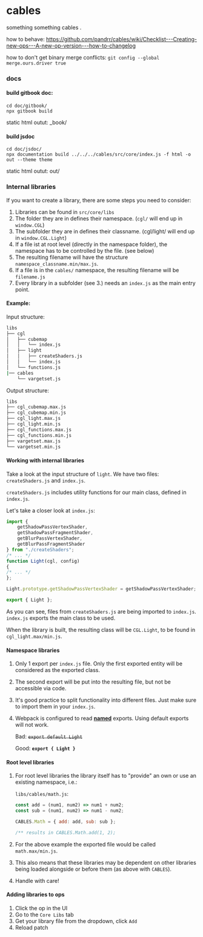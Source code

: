 # cables
something something cables
.

how to behave: https://github.com/pandrr/cables/wiki/Checklist---Creating-new-ops---A-new-op-version---how-to-changelog

how to don't get binary merge conflicts:
`git config --global merge.ours.driver true`


### docs

#### build gitbook doc:

```
cd doc/gitbook/
npx gitbook build
```
static html outut: _book/

#### build jsdoc

```
cd doc/jsdoc/
npx documentation build ../../../cables/src/core/index.js -f html -o out --theme theme
```
static html outut: out/

### Internal libraries
If you want to create a library, there are some steps you need to consider:

1. Libraries can be found in `src/core/libs`
2. The folder they are in defines their namespace. (`cgl/` will end up in `window.CGL`)
3. The subfolder they are in defines their classname. (cgl/light/ will end up in `window.CGL.Light`)
4. If a file ist at root level (directly in the namespace folder), the namespace has to be controlled by the file. (see below)
5. The resulting filename will have the structure `namespace_classname.min/max.js`.
6. If a file is in the `cables/` namespace, the resulting filename will be `filename.js`
7. Every library in a subfolder (see 3.) needs an `index.js` as the main entry point.
#### Example:

Input structure:
```bash
libs
├── cgl
│   ├── cubemap
│   │   └── index.js
│   ├── light
│   │   ├── createShaders.js
│   │   └── index.js
│   └── functions.js
|── cables
    └── vargetset.js
```

Output structure:
```bash
libs
├── cgl_cubemap.max.js
├── cgl_cubemap.min.js
├── cgl_light.max.js
├── cgl_light.min.js
├── cgl_functions.max.js
├── cgl_functions.min.js
├── vargetset.max.js
└── vargetset.min.js
```
#### Working with internal libraries
Take a look at the input structure of `light`. We have two files: `createShaders.js` and `index.js`.

`createShaders.js` includes utility functions for our main class, defined in `index.js`.

Let's take a closer look at `index.js`:

```javascript
import {
    getShadowPassVertexShader,
    getShadowPassFragmentShader,
    getBlurPassVertexShader,
    getBlurPassFragmentShader
} from "./createShaders";
/* ... */
function Light(cgl, config)
{
/* ... */
};

Light.prototype.getShadowPassVertexShader = getShadowPassVertexShader;

export { Light };
```

As you can see, files from `createShaders.js` are being imported to `index.js`. `index.js` exports the main class to be used.

When the library is built, the resulting class will be `CGL.Light`, to be found in `cgl_light.max/min.js`.

#### Namespace libraries
1. Only 1 export per `index.js` file. Only the first exported entity will be considered as the exported class.
2. The second export will be put into the resulting file, but not be accessible via code.
3. It's good practice to split functionality into different files. Just make sure to import them in your `index.js`.
4. Webpack is configured to read [**named**](https://stackoverflow.com/a/41283945) exports.
Using default exports will not work.

    Bad:
~~`export default Light`~~

    Good: **`export { Light }`**

#### Root level libraries
1. For root level libraries the library itself has to "provide" an own or use an existing namespace, i.e.:

    `libs/cables/math.js`:
    ```javascript
    const add = (num1, num2) => num1 + num2;
    const sub = (num1, num2) => num1 - num2;

    CABLES.Math = { add: add, sub: sub };

    /** results in CABLES.Math.add(1, 2);
2. For the above example the exported file would be called `math.max/min.js`.
3. This also means that these libraries may be dependent on other libraries being loaded alongside or before them (as above with `CABLES`).
4. Handle with care!

#### Adding libraries to ops

1. Click the op in the UI
2. Go to the `Core Libs` tab
3. Get your library file from the dropdown, click `Add`
4. Reload patch

